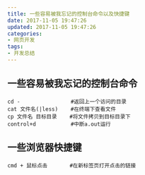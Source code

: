 ```yaml
---
title: 一些容易被我忘记的控制台命令以及快捷键
date: 2017-11-05 19:47:26
updated: 2017-11-05 19:47:26
categories:
- 网页开发
tags:
- 开发总结
---
```

## 一些容易被我忘记的控制台命令
```console
cd -                #返回上一个访问的目录
cat 文件名(|less)    #在终端下查看文件
cp 文件名 目标目录    #将文件拷贝到目标目录下
control+d           #中断a.out运行
```
## 一些浏览器快捷键

``` console
cmd + 鼠标点击       #在新标签页打开点击的链接
```

